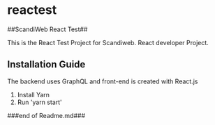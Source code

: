 # reactest
##ScandiWeb React Test##

This is the React Test Project for Scandiweb. React developer Project.

## Installation Guide ##

The backend uses GraphQL and front-end is created with React.js

1. Install Yarn
2. Run 'yarn start'

###end of Readme.md###

